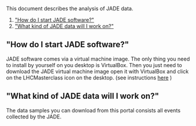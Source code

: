 This document describes the analysis of JADE data. 

1. ["How do I start JADE software?"](#start)
2. ["What kind of JADE data will I work on?"](#data)

## <a name="start">"How do I start JADE software?"</a>

JADE software comes via a virtual machine image. The only thing you need
 to install by yourself on you desktop is VirtualBox. Then you just need
  to download the JADE virtual machine image open it with VirtualBox and
   click on the LHCMasterclass icon on the desktop. (see instructions [here](../virtual-machines-jade/jade.md) )

## <a name="data">"What kind of JADE data will I work on?"</a>

The data samples you can download from this portal consists all events collected by the JADE. 



